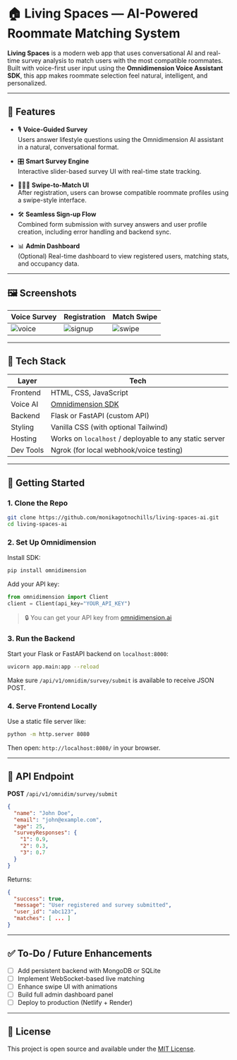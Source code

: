 
# 🏠 Living Spaces — AI-Powered Roommate Matching System

**Living Spaces** is a modern web app that uses conversational AI and real-time survey analysis to match users with the most compatible roommates. Built with voice-first user input using the **Omnidimension Voice Assistant SDK**, this app makes roommate selection feel natural, intelligent, and personalized.

---

## 🎯 Features

- 🎙️ **Voice-Guided Survey**  
  Users answer lifestyle questions using the Omnidimension AI assistant in a natural, conversational format.

- 🎛️ **Smart Survey Engine**  
  Interactive slider-based survey UI with real-time state tracking.

- 🧑‍🤝‍🧑 **Swipe-to-Match UI**  
  After registration, users can browse compatible roommate profiles using a swipe-style interface.

- 🛠️ **Seamless Sign-up Flow**  
  Combined form submission with survey answers and user profile creation, including error handling and backend sync.

- 📊 **Admin Dashboard**  
  (Optional) Real-time dashboard to view registered users, matching stats, and occupancy data.

---

## 🖼️ Screenshots

| Voice Survey | Registration | Match Swipe |
|--------------|--------------|--------------|
| ![voice](docs/screens/voice.png) | ![signup](docs/screens/signup.png) | ![swipe](docs/screens/swipe.png) |

---

## 🧠 Tech Stack

| Layer         | Tech                                    |
|---------------|-----------------------------------------|
| Frontend      | HTML, CSS, JavaScript                   |
| Voice AI      | [Omnidimension SDK](https://omnidimension.ai/) |
| Backend       | Flask or FastAPI (custom API)           |
| Styling       | Vanilla CSS (with optional Tailwind)    |
| Hosting       | Works on `localhost` / deployable to any static server |
| Dev Tools     | Ngrok (for local webhook/voice testing) |

---

## 🚀 Getting Started

### 1. Clone the Repo

```bash
git clone https://github.com/monikagotnochills/living-spaces-ai.git
cd living-spaces-ai
```

### 2. Set Up Omnidimension

Install SDK:

```bash
pip install omnidimension
```

Add your API key:

```python
from omnidimension import Client
client = Client(api_key="YOUR_API_KEY")
```

> 🔒 You can get your API key from [omnidimension.ai](https://omnidimension.ai/)

### 3. Run the Backend

Start your Flask or FastAPI backend on `localhost:8000`:

```bash
uvicorn app.main:app --reload
```

Make sure `/api/v1/omnidim/survey/submit` is available to receive JSON POST.

### 4. Serve Frontend Locally

Use a static file server like:

```bash
python -m http.server 8080
```

Then open: `http://localhost:8080/` in your browser.

---

## 📡 API Endpoint

**POST** `/api/v1/omnidim/survey/submit`

```json
{
  "name": "John Doe",
  "email": "john@example.com",
  "age": 25,
  "surveyResponses": {
    "1": 0.9,
    "2": 0.3,
    "3": 0.7
  }
}
```

Returns:

```json
{
  "success": true,
  "message": "User registered and survey submitted",
  "user_id": "abc123",
  "matches": [ ... ]
}
```

---

## ✅ To-Do / Future Enhancements

- [ ] Add persistent backend with MongoDB or SQLite
- [ ] Implement WebSocket-based live matching
- [ ] Enhance swipe UI with animations
- [ ] Build full admin dashboard panel
- [ ] Deploy to production (Netlify + Render)

---

## 📄 License

This project is open source and available under the [MIT License](LICENSE).
